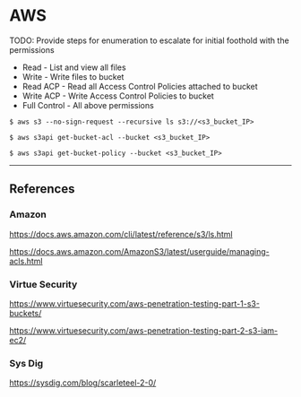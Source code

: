 # AWS

TODO: Provide steps for enumeration to escalate for initial foothold with the permissions

- Read - List and view all files
- Write - Write files to bucket
- Read ACP - Read all Access Control Policies attached to bucket
- Write ACP - Write Access Control Policies to bucket
- Full Control - All above permissions

```
$ aws s3 --no-sign-request --recursive ls s3://<s3_bucket_IP>
```

```
$ aws s3api get-bucket-acl --bucket <s3_bucket_IP>

$ aws s3api get-bucket-policy --bucket <s3_bucket_IP>
```

---
## References

### Amazon

https://docs.aws.amazon.com/cli/latest/reference/s3/ls.html

https://docs.aws.amazon.com/AmazonS3/latest/userguide/managing-acls.html

### Virtue Security

https://www.virtuesecurity.com/aws-penetration-testing-part-1-s3-buckets/

https://www.virtuesecurity.com/aws-penetration-testing-part-2-s3-iam-ec2/

### Sys Dig

https://sysdig.com/blog/scarleteel-2-0/